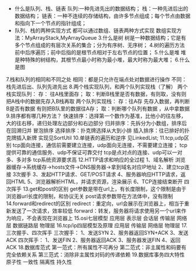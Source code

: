 - 什么是队列、栈、链表
    队列:一种先进先出的数据结构；
    栈：一种先进后出的数据结构；
    链表：一种不连续的存储结构，由许多节点组成；每个节点由数据和指向下一个节点的指针组成；
- 队列、栈的两种实现方式
    都可以通过数组、链表两种方式实现
    数组实现方法：MyArrayStack,MyArrayQueue
3.什么是树
    树是一种数据结构；它是有多个节点组成的有层次关系的集合；分为有序树、无序树；
4.树的遍历方法
    前中后序遍历；前中后指的是根节点相对于左右节点的位置；
5.什么是堆
    堆是种特殊的树结构，其根节点最小时称为最小堆，最大时称为最大堆；
6.什么是图

7.栈和队列的相同和不同之处
    相同：都是只允许在端点处对数据进行操作
    不同：栈先进后出、队列先进先出
8.两个栈实现队列，和两个队列实现栈（了解）
    两个栈实现队列：
        存： 往A栈里面存；
        取：判断B栈里是否有数据，有则取，没有则把A栈中的数据先存入B栈再取
    两个队列实现栈：
        存：往A存 先存入数据，再判断B是否有数据 有则把B队里的数据往A存；
        取：判断哪个队列有数据 ，从中拿数据
9.排序都有哪几种方法？
    快速排序：选择第一个数作为基准，比他小的往左移，大的往右移，递归处理左边部分和右边部分
    归并排序：先拆分为小数组，排序后在回溯归并
    冒泡排序
    选择排序：扑克牌选择从大到小排
    插入排序：往已排好的扑克牌插入新牌
    实现见SortUtil
10.单链表的遍历和逆序
    见LinkedList;
11.tcp,udp区别
    tcp面向连接，通信前需要建立连接，udp面向无连接，不需要建立连接；
    tcp提供可靠的通信服务、udp不保证可靠交付
    tcp是点对点的连接、udp可以一对多、多对多
    tcp系统资源要求高
12.HTTP请求和响应的全过程
    1、域名解析
        浏览器缓存->系统缓存->hosts文件->DNS服务器->拿到域名对应IP地址
    2、建立tcp连接
        3次握手
    3、发起HTTP请求、GET/POST请求
    4、服务器响应HTTP请求，返回HTML
    5、浏览器解析HTML，并请求资源，渲染展示
    6、TCP连接结束断开
        四次挥手
13.get和post的区别
    get参数是带在url上，有长度限制，这个限制是由于浏览器url长度的限制，和协议无关
    post请求参数带在方法体中，没有限制
14.forward和redirect的区别
    redirect：重定向，url会展示在浏览器上，相当于重新发送了一次请求，效率较低
    forward：转发，服务器将请求使用另一个url来作为响应，不会表现在浏览器上
15.osi七层模型
    应用层
    表示层
    会话层
    传输层
    网络层
    数据链路层
    物理层
16.tcp/ip四层模型及原理
    应用层
    传输层
    网络层
    物理层
17.三次握手、四次挥手
    三次握手：
        1、发送SYN
        2、服务器返回SYN+ACK
        3、发送ACK
    四次挥手：
        1、发送FIN
        2、服务器返回ACK
        3、服务器发送FIN
        4、返回ACK
18.数据库范式
    第一范式：所有属性不可再分
    第二范式：非主属性和码要有完全依赖关系
    第三范式：消除非主属性对码的传递依赖
19.数据库事务四大特性
    原子性
    一致性
    隔离性
    持久性


